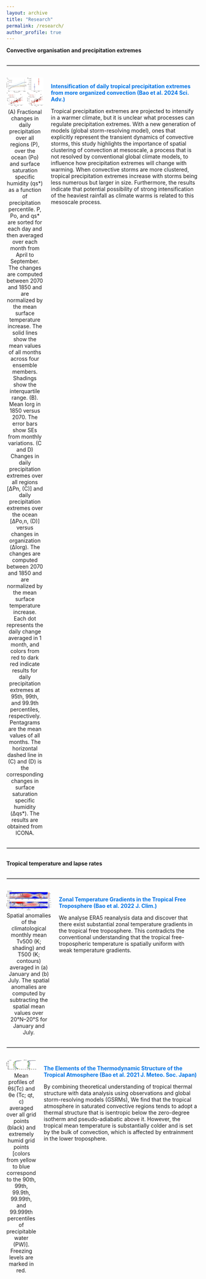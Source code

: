 ```yaml
---
layout: archive
title: "Research"
permalink: /research/
author_profile: true
---
```


**Convective organisation and precipitation extremes**

<hr style="width: 100%; border: 1px solid #ccc; margin: 30px 0;">
<div style="display: flex; align-items: flex-start;">
  <!-- Image and Caption Container -->
  <div style="display: flex; flex-direction: column; align-items: center; width: 600px; margin-right: 20px;">
    <img src="/images/Org_GSRM.jpg" alt="Example Image" width="600px">
    <figcaption style="text-align: center; width: 100%; font-size: 14px; margin-top: 5px;">
      (A) Fractional changes in daily precipitation over all regions (P), over the ocean (Po) and surface saturation specific humidity (qs*) as a function of precipitation percentile. P, Po, and qs* are sorted for each day and then averaged over each month from April to September. The changes are computed between 2070 and 1850 and are normalized by the mean surface temperature increase. The solid lines show the mean values of all months across four ensemble members. Shadings show the interquartile range. (B). Mean Iorg in 1850 versus 2070. The error bars show SEs from monthly variations. (C and D) Changes in daily precipitation extremes over all regions [ΔPn, (C)] and daily precipitation extremes over the ocean [ΔPo,n, (D)] versus changes in organization (ΔIorg). The changes are computed between 2070 and 1850 and are normalized by the mean surface temperature increase. Each dot represents the daily change averaged in 1 month, and colors from red to dark red indicate results for daily precipitation extremes at 95th, 99th, and 99.9th percentiles, respectively. Pentagrams are the mean values of all months. The horizontal dashed line in (C) and (D) is the corresponding changes in surface saturation specific humidity (Δqs*). The results are obtained from ICONA.
    </figcaption>
  </div>
  <!-- Text Description with Bold Title and External Link -->
  <div style="max-width: 500px; margin-top: 0;">
    <p><strong><a href="https://www.science.org/doi/full/10.1126/sciadv.adj6801" target="_blank" style="text-decoration: none; color: #0073e6;">Intensification of daily tropical precipitation extremes from more organized convection
(Bao et al. 2024 Sci. Adv.)</a></strong></p>
    <p>
      Tropical precipitation extremes are projected to intensify in a warmer climate, but it is unclear what processes can regulate precipitation extremes. With a new generation of models (global storm-resolving model), ones that explicitly represent the transient dynamics of convective storms, this study highlights the importance of spatial clustering of convection at mesoscale, a process that is not resolved by conventional global climate models, to influence how precipitation extremes will change with warming. When convective storms are more clustered, tropical precipitation extremes increase with storms being less numerous but larger in size. Furthermore, the results indicate that potential possibility of strong intensification of the heaviest rainfall as climate warms is related to this mesoscale process.
    </p>
  </div>
</div>

<hr style="width: 100%; border: 1px solid #ccc; margin: 30px 0;">


**Tropical temperature and lapse rates**


<hr style="width: 100%; border: 1px solid #ccc; margin: 30px 0;">

<div style="display: flex; align-items: flex-start;">
  <!-- Image and Caption Container -->
  <div style="display: flex; flex-direction: column; align-items: center; width: 600px; margin-right: 20px;">
    <img src="/images/WTG.jpg" alt="Example Image" width="600px">
    <figcaption style="text-align: center; width: 100%; font-size: 14px; margin-top: 5px;">
      Spatial anomalies of the climatological monthly mean Tv500 (K; shading) and T500 (K; contours) averaged in (a) January and (b) July. The spatial anomalies are computed by subtracting the spatial mean values over 20°N–20°S for January and July.
    </figcaption>
  </div>
  <!-- Text Description with Bold Title and External Link -->
  <div style="max-width: 500px; margin-top: 0;">
    <p><strong><a href="https://journals.ametsoc.org/view/journals/clim/35/24/JCLI-D-22-0145.1.xml" target="_blank" style="text-decoration: none; color: #0073e6;">Zonal Temperature Gradients in the Tropical Free Troposphere (Bao et al. 2022 J. Clim.)</a></strong></p>
    <p>
      We analyse ERA5 reanalysis data and discover that there exist substantial zonal temperature gradients in the tropical free troposphere. This contradicts the conventional understanding that the tropical free-tropospheric temperature is spatially uniform with weak temperature gradients.
    </p>
  </div>
</div>

<hr style="width: 100%; border: 1px solid #ccc; margin: 30px 0;">

<div style="display: flex; align-items: flex-start;">
  <!-- Image and Caption Container -->
  <div style="display: flex; flex-direction: column; align-items: center; width: 600px; margin-right: 20px;">
    <img src="/images/Lapse_rate.png" alt="Example Image" width="600px">
    <figcaption style="text-align: center; width: 100%; font-size: 14px; margin-top: 5px;">
      Mean profiles of θ̃s(Tc) and θe (Tc; qt, c) averaged over all grid points (black) and extremely humid grid points [colors from yellow to blue correspond to the 90th, 99th, 99.9th, 99.99th, and 99.999th percentiles of precipitable water (PW)]. Freezing levels are marked in red.
    </figcaption>
  </div>
  <!-- Text Description with Bold Title and External Link -->
  <div style="max-width: 500px; margin-top: 0;">
    <p><strong><a href="https://www.jstage.jst.go.jp/article/jmsj/99/6/99_2021-072/_html/-char/en" target="_blank" style="text-decoration: none; color: #0073e6;">The Elements of the Thermodynamic Structure of the Tropical Atmosphere
(Bao et al. 2021 J. Meteo. Soc. Japan)</a></strong></p>
    <p>
      By combining theoretical understanding of tropical thermal structure with data analysis using observations and global storm-resolving models (GSRMs), We find that the tropical atmosphere in saturated convective regions tends to adopt a thermal structure that is isentropic below the zero-degree isotherm and pseudo-adiabatic above it. However, the tropical mean temperature is substantially colder and is set by the bulk of convection, which is affected by entrainment in the lower troposphere.
    </p>
  </div>
</div>
